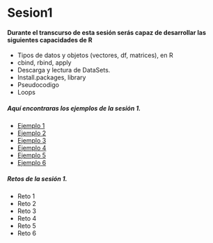# Sesion1

#### Durante el transcurso de esta sesión serás capaz de desarrollar las siguientes capacidades de R 

- Tipos de datos y objetos (vectores, df, matrices), en R
- cbind, rbind, apply
- Descarga y lectura de DataSets.
- Install.packages, library
- Pseudocodigo
- Loops

##### Aquí encontraras los ejemplos de la sesión 1.
- [Ejemplo 1](https://github.com/ecoronadoj/Sesion_1/tree/main/Ejemplo_01)
- [Ejemplo 2](https://github.com/ecoronadoj/Sesion_1/tree/main/Ejemplo_02)
- [Ejemplo 3](https://github.com/ecoronadoj/Sesion_1/tree/main/Ejemplo_03)
- [Ejemplo 4](https://github.com/ecoronadoj/Sesion_1/tree/main/Ejemplo_04)
- [Ejemplo 5](https://github.com/ecoronadoj/Sesion_1/tree/main/Ejemplo_05)
- [Ejemplo 6](https://github.com/ecoronadoj/Sesion_1/tree/main/Ejemplo_06)

##### Retos de la sesión 1.
- Reto 1
- Reto 2
- Reto 3
- Reto 4
- Reto 5
- Reto 6


